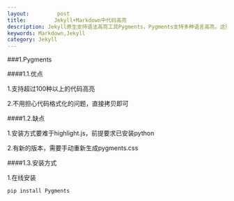 ```yaml
---
layout:         post
title:         Jekyll+Markdown中代码高亮
description: Jekyll原生支持语法高亮工具Pygments，Pygments支持多种语言高亮。这里介绍两种代码高亮的方法。
keywords: Markdown,Jekyll
category: Jekyll
---
```


###1.Pygments

####1.1.优点

1.支持超过100种以上的代码高亮

2.不用担心代码格式化的问题，直接拷贝即可

####1.2.缺点

1.安装方式要难于highlight.js，前提要求已安装python

2.有新的版本，需要手动重新生成pygments.css

####1.3.安装方式

1.在线安装

`pip install Pygments`
